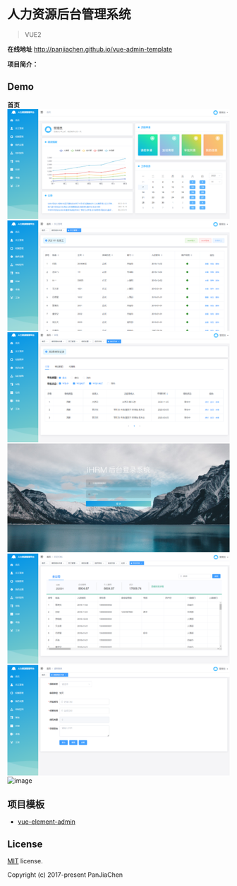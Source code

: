 # 人力资源后台管理系统

> VUE2

**在线地址** http://panjiachen.github.io/vue-admin-template

**项目简介：**

## Demo

**首页**
![image](https://github.com/Willow233/Picture_project/blob/main/hrPicture/dashboard.png)
![image](https://github.com/Willow233/Picture_project/blob/main/hrPicture/empolyee.png)
![image](https://github.com/Willow233/Picture_project/blob/main/hrPicture/aproval.png)
![image](https://github.com/Willow233/Picture_project/blob/main/hrPicture/loginPage.png)
![image](https://github.com/Willow233/Picture_project/blob/main/hrPicture/socialform.png)
![image](https://github.com/Willow233/Picture_project/blob/main/hrPicture/apply.png)
![image](https://github.com/Willow233/Picture_project/blob/main/hrPicture/addDialog.png)

## 项目模板

- [vue-element-admin](https://github.com/PanJiaChen/vue-element-admin)

## License

[MIT](https://github.com/PanJiaChen/vue-admin-template/blob/master/LICENSE) license.

Copyright (c) 2017-present PanJiaChen
